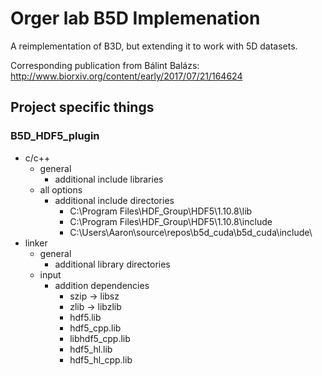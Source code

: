 # Orger lab B5D Implemenation

A reimplementation of B3D, but extending it to work with 5D datasets.

Corresponding publication from Bálint Balázs: http://www.biorxiv.org/content/early/2017/07/21/164624

## Project specific things

### B5D_HDF5_plugin
- c/c++
  - general
    - additional include libraries
  - all options
    - additional include directories
      - C:\Program Files\HDF_Group\HDF5\1.10.8\lib
      - C:\Program Files\HDF_Group\HDF5\1.10.8\include
      - C:\Users\Aaron\source\repos\b5d_cuda\b5d_cuda\include\
- linker
  - general
    - additional library directories
  - input
    - addition dependencies
      - szip -> libsz 
      - zlib -> libzlib
      - hdf5.lib
      - hdf5_cpp.lib
      - libhdf5_cpp.lib
      - hdf5_hl.lib
      - hdf5_hl_cpp.lib
